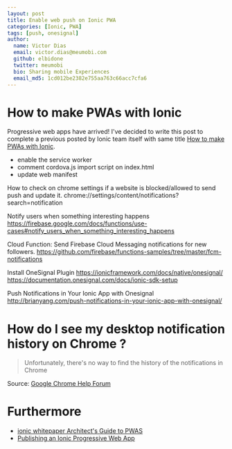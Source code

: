 ```yaml
---
layout: post
title: Enable web push on Ionic PWA
categories: [Ionic, PWA]
tags: [push, onesignal]
author:
  name: Victor Dias
  email: victor.dias@meumobi.com
  github: elbidone
  twitter: meumobi
  bio: Sharing mobile Experiences
  email_md5: 1cd012be2382e755aa763c66acc7cfa6
---
```


# How to make PWAs with Ionic
Progressive web apps have arrived! I've decided to write this post to complete a previous posted by Ionic team itself with same title [How to make PWAs with Ionic](http://blog.ionicframework.com/how-to-make-pwas-with-ionic/). 

- enable the service worker
- comment cordova.js import script on index.html
- update web manifest


How to check on chrome settings if a website is blocked/allowed to send push and update it.
chrome://settings/content/notifications?search=notification

Notify users when something interesting happens
https://firebase.google.com/docs/functions/use-cases#notify_users_when_something_interesting_happens

Cloud Function: Send Firebase Cloud Messaging notifications for new followers.
https://github.com/firebase/functions-samples/tree/master/fcm-notifications

Install OneSignal Plugin 
https://ionicframework.com/docs/native/onesignal/
https://documentation.onesignal.com/docs/ionic-sdk-setup

Push Notifications in Your Ionic App with Onesignal
http://brianyang.com/push-notifications-in-your-ionic-app-with-onesignal/


# How do I see my desktop notification history on Chrome ? 

> Unfortunately, there's no way to find the history of the notifications in Chrome

Source: [Google Chrome Help Forum](https://productforums.google.com/forum/#!topic/chrome/TUM6zhHSXrs)

# Furthermore

- [ionic whitepaper Architect's Guide to PWAS](https://cdn2.hubspot.net/hubfs/3776657/PWA_WP_v6.pdf)
- [Publishing an Ionic Progressive Web App](http://masteringionic.com/blog/2018-03-05-publishing-an-ionic-progressive-web-app-part-3)